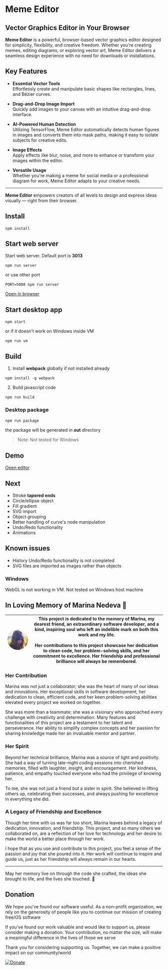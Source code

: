 
# **Meme Editor**

## Vector Graphics Editor in Your Browser

**Meme Editor** is a powerful, browser-based vector graphics editor designed for simplicity, flexibility, and creative freedom. Whether you're creating memes, editing diagrams, or exploring vector art, Meme Editor delivers a seamless design experience with no need for downloads or installations.

## **Key Features**

- **Essential Vector Tools**  
  Effortlessly create and manipulate basic shapes like rectangles, lines, and Bézier curves.

- **Drag-and-Drop Image Import**  
  Quickly add images to your canvas with an intuitive drag-and-drop interface.

- **AI-Powered Human Detection**  
  Utilizing TensorFlow, Meme Editor automatically detects human figures in images and converts them into mask paths, making it easy to isolate subjects for creative edits.

- **Image Effects**  
  Apply effects like blur, noise, and more to enhance or transform your images within the editor.

- **Versatile Usage**  
  Whether you're making a meme for social media or a professional diagram for work, Meme Editor adapts to your creative needs.

---

**Meme Editor** empowers creators of all levels to design and express ideas visually — right from their browser.


## Install

```
npm install
```


## Start web server

Start web server. Default port is **3013**

```
npm run server
```

or use other port

```
PORT=5000 npm run server
```

[Open in browser](http://127.0.0.1:3013)


## Start desktop app

```
npm start
```

or if it doesn't work on Windows inside VM

```
npm run vm
```


## Build

1. Install **webpack** globally if not installed already

```
npm install -g webpack
```

2. Build javascript code

```
npm run build
```

### Desktop package

```
npm run package
```

the package will be generated in **out** directory

> Note: Not tested for Windows


## Demo

[Open editor](https://www.sipme.io/memed)


## Next

* Stroke **tapered ends**
* Circle/ellipse object
* Fill gradient
* SVG import
* Object grouping
* Better handling of curve's node manipulation
* Undo/Redo functionality 
* Animations


## Known issues

* History Undo/Redo functionality is not completed
* SVG files are imported as images rather than objects


### Windows

WebGL is not working in VM. Not tested on Windows host machine


## In Loving Memory of Marina Nedeva 💖

| ![Picture of Marina](public/ui/png/marina.png) | This project is dedicated to the memory of Marina, my dearest friend, an extraordinary software developer, and a kind, inspiring soul who left an indelible mark on both this work and my life. <br><br> Her contributions to this project showcase her dedication to clean code, her problem-solving skills, and her commitment to excellence. Her friendship and professional brilliance will always be remembered. |
|------------------------------------------------------|-------------------------------------------------------------------------------------------------------------------------------------------


### Her Contribution

Marina was not just a collaborator; she was the heart of many of our ideas and innovations. Her exceptional skills in software development, her dedication to clean, efficient code, and her keen problem-solving abilities elevated every project we worked on together. 

She was more than a teammate; she was a visionary who approached every challenge with creativity and determination. Many features and functionalities of this project are a testament to her talent and perseverance. Her ability to simplify complex concepts and her passion for sharing knowledge made her an invaluable mentor and partner.

### Her Spirit

Beyond her technical brilliance, Marina was a source of light and positivity. She had a way of turning late-night coding sessions into cherished memories, filled with laughter, insight, and encouragement. Her kindness, patience, and empathy touched everyone who had the privilege of knowing her.

To me, she was not just a friend but a sister in spirit. She believed in lifting others up, celebrating their successes, and always pushing for excellence in everything she did.

### A Legacy of Friendship and Excellence

Though her time with us was far too short, Marina leaves behind a legacy of dedication, innovation, and friendship. This project, and so many others we collaborated on, are a reflection of her love for technology and her desire to make the world a better place through her work.

I hope that as you use and contribute to this project, you feel a sense of the passion and joy that she poured into it. Her work will continue to inspire and guide us, just as her friendship will always remain in our hearts.

---

May her memory live on through the code she crafted, the ideas she brought to life, and the lives she touched. 💖

## Donation

We hope you've found our software useful. As a non-profit organization, we rely on the generosity of people like you to continue our mission of creating free/OS software

If you've found our work valuable and would like to support us, please consider making a donation. Your contribution, no matter the size, will make a meaningful difference in the lives of those we serve

Thank you for considering supporting us. Together, we can make a positive impact on our community/world

[![Donate](https://img.shields.io/badge/Donate-PayPal-green.svg)](https://www.paypal.com/cgi-bin/webscr?cmd=_s-xclick&hosted_button_id=XUSKMVK55P35G)
